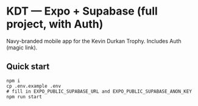 # KDT — Expo + Supabase (full project, with Auth)
Navy-branded mobile app for the Kevin Durkan Trophy. Includes Auth (magic link).

## Quick start
```
npm i
cp .env.example .env
# fill in EXPO_PUBLIC_SUPABASE_URL and EXPO_PUBLIC_SUPABASE_ANON_KEY
npm run start
```

